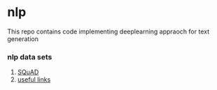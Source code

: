 # nlp 
This repo contains code implementing deeplearning appraoch for text generation


### nlp data sets
1. [SQuAD](https://rajpurkar.github.io/SQuAD-explorer/)
2. [useful links](https://blog.cambridgespark.com/50-free-machine-learning-datasets-natural-language-processing-d88fb9c5c8da)

